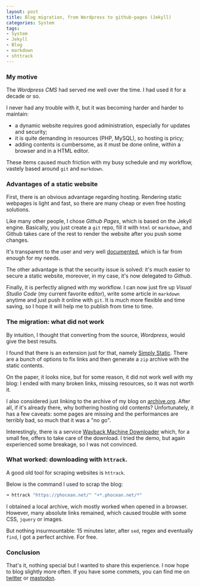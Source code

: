 ```yaml
---
layout: post
title: Blog migration, from Wordpress to github-pages (Jekyll)
categories: System
tags:
- System
- Jekyll
- Blog
- markdown
- shttrack
---
```


### My motive

The *Wordpress CMS* had served me well over the time. I had used it for a decade or so.

I never had any trouble with it, but it was becoming harder and harder to maintain:

- a dynamic website requires good administration, especially for updates and security;
- it is quite demanding in resources (PHP, MySQL), so hosting is pricy;
- adding contents is cumbersome, as it must be done online, within a browser and in a HTML editor.

These items caused much friction with my busy schedule and my workflow, vastely based around `git` and `markdown`.


### Advantages of a static website

First, there is an obvious advantage regarding hosting. Rendering static webpages is light and fast, so there are many cheap or even free hosting solutions.

Like many other people, I chose *Github Pages*, which is based on the Jekyll engine. Basically, you just create a `git` repo, fill it with `html` or `markdown`, and Github takes care of the rest to render the website after you push some changes.

It's transparent to the user and very well [documented](https://pages.github.com/), which is far from enough for my needs.

The other advantage is that the security issue is solved: it's much easier to secure a static website, moreover, in my case, it's now delegated to *Github*.

Finally, it is perfectly aligned with my workflow. I can now just fire up *Visual Studio Code* (my current favorite editor), write some article in `markdown` anytime and just push it online with `git`.
It is much more flexible and time saving, so I hope it will help me to publish from time to time.


### The migration: what did not work

By intuition, I thought that converting from the source, *Wordpress*, would give the best results.

I found that there is an extension just for that, namely [Simply Static](https://www.simplystatic.co/). There are a bunch of options to fix links and then generate a `zip` archive with the static contents.

On the paper, it looks nice, but for some reason, it did not work well with my blog: I ended with many broken links, missing resources, so it was not worth it.

I also considered just linking to the archive of my blog on [archive.org](https://archive.org/). After all, if it's already there, why bothering hosting old contents?
Unfortunately, it has a few caveats: some pages are missing and the performances are terribly bad, so much that it was a "no go".

Interestingly, there is a service [Wayback Machine Downloader](https://www.waybackmachinedownloader.com) which, for a small fee, offers to take care of the download. I tried the demo, but again experienced some breakage, so I was not convinced. 


### What worked: downloading with `httrack`.

A good old tool for scraping websites is `httrack`.

Below is the command I used to scrap the blog:

```sh
➜ httrack "https://phocean.net/" "+*.phocean.net/*"
```

I obtained a local archive, wich mostly worked when opened in a browser. However, many absolute links remained, which caused trouble with some CSS, `jquery` or images.

But nothing insurmountable: 15 minutes later, after `sed`, regex and eventually `find`, I got a perfect archive. For free.

### Conclusion

That's it, nothing special but I wanted to share this experience. I now hope to blog slightly more often. If you have some commets, you can find me on [twitter](https://twitter.com/_phocean) or [mastodon](https://mastodon.xyz/@phocean).